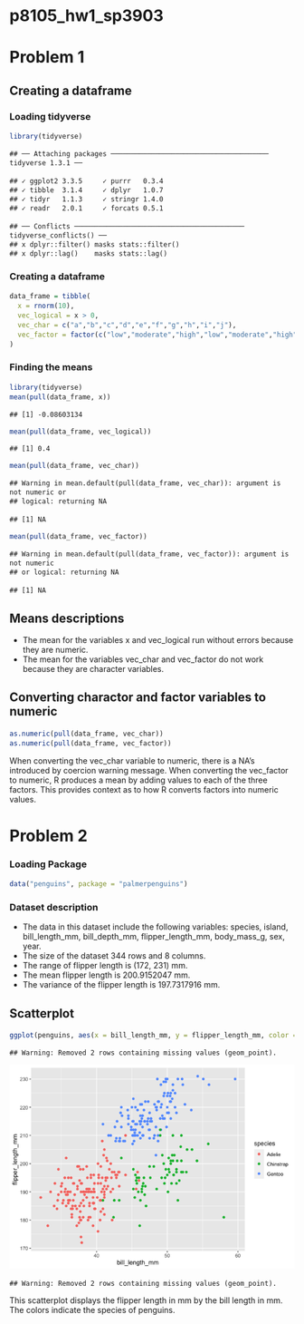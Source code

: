 p8105\_hw1\_sp3903
================

# Problem 1

## Creating a dataframe

### Loading tidyverse

``` r
library(tidyverse)
```

    ## ── Attaching packages ─────────────────────────────────────── tidyverse 1.3.1 ──

    ## ✓ ggplot2 3.3.5     ✓ purrr   0.3.4
    ## ✓ tibble  3.1.4     ✓ dplyr   1.0.7
    ## ✓ tidyr   1.1.3     ✓ stringr 1.4.0
    ## ✓ readr   2.0.1     ✓ forcats 0.5.1

    ## ── Conflicts ────────────────────────────────────────── tidyverse_conflicts() ──
    ## x dplyr::filter() masks stats::filter()
    ## x dplyr::lag()    masks stats::lag()

### Creating a dataframe

``` r
data_frame = tibble(
  x = rnorm(10),
  vec_logical = x > 0,
  vec_char = c("a","b","c","d","e","f","g","h","i","j"),
  vec_factor = factor(c("low","moderate","high","low","moderate","high","low","moderate","high","low"))
)
```

### Finding the means

``` r
library(tidyverse)
mean(pull(data_frame, x))
```

    ## [1] -0.08603134

``` r
mean(pull(data_frame, vec_logical))
```

    ## [1] 0.4

``` r
mean(pull(data_frame, vec_char))
```

    ## Warning in mean.default(pull(data_frame, vec_char)): argument is not numeric or
    ## logical: returning NA

    ## [1] NA

``` r
mean(pull(data_frame, vec_factor))
```

    ## Warning in mean.default(pull(data_frame, vec_factor)): argument is not numeric
    ## or logical: returning NA

    ## [1] NA

## Means descriptions

  - The mean for the variables x and vec\_logical run without errors
    because they are numeric.
  - The mean for the variables vec\_char and vec\_factor do not work
    because they are character variables.

## Converting charactor and factor variables to numeric

``` r
as.numeric(pull(data_frame, vec_char))
as.numeric(pull(data_frame, vec_factor))
```

When converting the vec\_char variable to numeric, there is a NA’s
introduced by coercion warning message. When converting the vec\_factor
to numeric, R produces a mean by adding values to each of the three
factors. This provides context as to how R converts factors into numeric
values.

# Problem 2

### Loading Package

``` r
data("penguins", package = "palmerpenguins")
```

### Dataset description

  - The data in this dataset include the following variables: species,
    island, bill\_length\_mm, bill\_depth\_mm, flipper\_length\_mm,
    body\_mass\_g, sex, year.
  - The size of the dataset 344 rows and 8 columns.
  - The range of flipper length is (172, 231) mm.
  - The mean flipper length is 200.9152047 mm.
  - The variance of the flipper length is 197.7317916
mm.

## Scatterplot

``` r
ggplot(penguins, aes(x = bill_length_mm, y = flipper_length_mm, color = species)) + geom_point()
```

    ## Warning: Removed 2 rows containing missing values (geom_point).

![](template-copy_files/figure-gfm/unnamed-chunk-6-1.png)<!-- -->

    ## Warning: Removed 2 rows containing missing values (geom_point).

This scatterplot displays the flipper length in mm by the bill length in
mm. The colors indicate the species of penguins.
